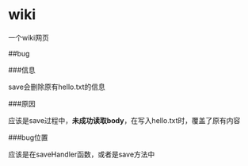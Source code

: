 # wiki
一个wiki网页

##bug

###信息

save会删除原有hello.txt的信息

###原因

应该是save过程中，**未成功读取body**，在写入hello.txt时，覆盖了原有内容

###bug位置

应该是在saveHandler函数，或者是save方法中

